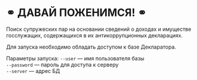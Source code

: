 # ⚭ ДАВАЙ ПОЖЕНИМСЯ! ⚭

Поиск супружеских пар на основании сведений о доходах и имуществе госслужащих, содержащихся в их антикоррупционных декларациях.

Для запуска необходимо обладать доступом к базе Декларатора.

Параметры запуска:
  `--user` — имя пользователя базы  
  `--password` — пароль для доступа к серверу  
  `--server` — адрес БД
